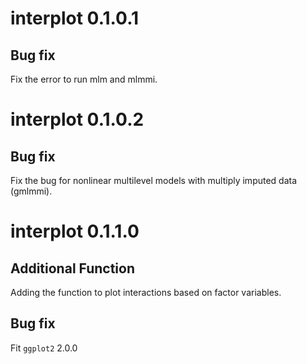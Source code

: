 # interplot 0.1.0.1
## Bug fix
Fix the error to run mlm and mlmmi.


# interplot 0.1.0.2
## Bug fix
Fix the bug for nonlinear multilevel models with multiply imputed data (gmlmmi).


# interplot 0.1.1.0
## Additional Function
Adding the function to plot interactions based on factor variables.
## Bug fix
Fit `ggplot2` 2.0.0
